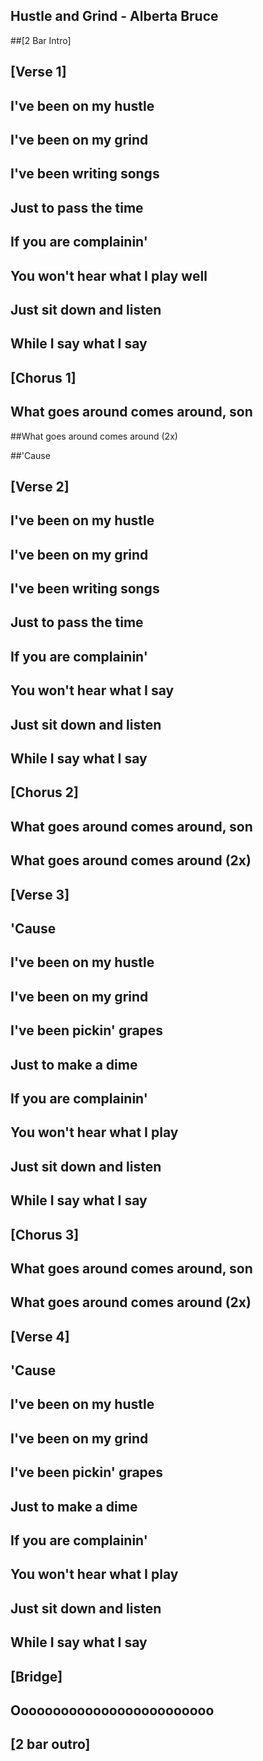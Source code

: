 ## Hustle and Grind - Alberta Bruce



##[2 Bar Intro] 



##   [Verse 1]



## I've been on my hustle



## I've been on my grind  



## I've been writing songs  



## Just to pass the time  



## If you are complainin'  



## You won't hear what I play well  



## Just sit down and listen  



## While I say what I say  




##    [Chorus 1]  



## What goes around comes around, son  



##What goes around comes around (2x)  



##'Cause  

##    [Verse 2]  


## I've been on my hustle  



## I've been on my grind  



## I've been writing songs  



## Just to pass the time  



## If you are complainin'  



## You won't hear what I say  



## Just sit down and listen  



## While I say what I say  



##    [Chorus 2]  



## What goes around comes around, son  



## What goes around comes around (2x)  

##    [Verse 3]  



## 'Cause  



## I've been on my hustle  



## I've been on my grind  



## I've been pickin' grapes  



## Just to make a dime  



## If you are complainin'  



## You won't hear what I play  



## Just sit down and listen  



## While I say what I say  



##    [Chorus 3]  



## What goes around comes around, son  



## What goes around comes around (2x)  



##    [Verse 4]



## 'Cause  



## I've been on my hustle  



## I've been on my grind  



##  I've been pickin' grapes  



##  Just to make a dime  



##  If you are complainin'  



##  You won't hear what I play  



##  Just sit down and listen  



##  While I say what I say  



##  



##      [Bridge]  



##  Ooooooooooooooooooooooooo  



##  



##  [2 bar outro]

